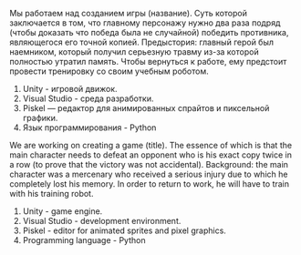 Мы работаем над созданием игры (название). Суть которой заключается в том, что главному персонажу нужно два раза подряд (чтобы доказать что победа была не случайной) победить противника, являющегося его точной копией.
Предыстория: главный герой был наемником, который получил серьезную травму из-за которой полностью утратил память. Чтобы вернуться к работе, ему предстоит провести тренировку со своим учебным роботом.
1. Unity - игровой движок.
2. Visual Studio - среда разработки.
3. Piskel — редактор для анимированных спрайтов и пиксельной графики.
4. Язык программирования - Python

We are working on creating a game (title). The essence of which is that the main character needs to defeat an opponent who is his exact copy twice in a row (to prove that the victory was not accidental).
Background: the main character was a mercenary who received a serious injury due to which he completely lost his memory. In order to return to work, he will have to train with his training robot.
1. Unity - game engine.
2. Visual Studio - development environment.
3. Piskel - editor for animated sprites and pixel graphics.
4. Programming language - Python

